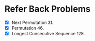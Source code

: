 # Refer Back Problems

- [x] Next Permutation 31.
- [x] Permutation 46.
- [x] Longest Consecutive Sequence 128.
